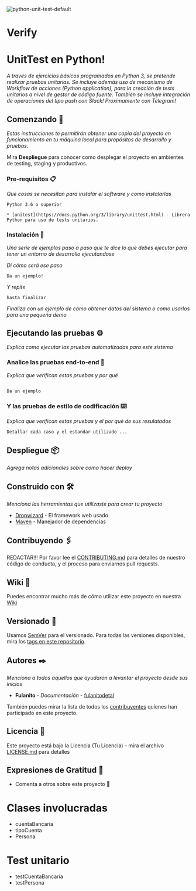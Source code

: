 ![python-unit-test-default](https://github.com/i210-bbdd/python-unit-test/workflows/python-unit-test-default/badge.svg?branch=master&event=push)

# Verify


# UnitTest en Python!


 _A través de ejercicios básicos programados en Python 3, se pretende realizar pruebas unitarias.
 Se incluye además uso de mecanismo de *Workflow de acciones* (Python application), para la creación de tests unitarios a nivel de gestor de código fuente.
 También se incluye integración de operaciones del tipo push con *Slack*! Proximamente con Telegram!_

## Comenzando 🚀

_Estas instrucciones te permitirán obtener una copia del proyecto en funcionamiento en tu máquina local para propósitos de desarrollo y pruebas._

Mira **Despliegue** para conocer como desplegar el proyecto en ambientes de testing, staging y productivos.


### Pre-requisitos 📋

_Que cosas se necesitan para instalar el software y como instalarlas_

```
Python 3.6 o superior

* [unitest](https://docs.python.org/3/library/unittest.html) - Librera Python para uso de tests unitarios.

```

### Instalación 🔧

_Una serie de ejemplos paso a paso que te dice lo que debes ejecutar para tener un entorno de desarrollo ejecutandose_

_Dí cómo será ese paso_

```
Da un ejemplo!
```

_Y repite_

```
hasta finalizar
```

_Finaliza con un ejemplo de cómo obtener datos del sistema o como usarlos para una pequeña demo_

## Ejecutando las pruebas ⚙️

_Explica como ejecutar las pruebas automatizadas para este sistema_

### Analice las pruebas end-to-end  🔩

_Explica que verifican estas pruebas y por qué_

```

Da un ejemplo
```

### Y las pruebas de estilo de codificación ⌨️

_Explica que verifican estas pruebas y el por qué de sus resulatados_

```
Detallar cada caso y el estandar utilizado ...
```

## Despliegue 📦

_Agrega notas adicionales sobre como hacer deploy_

## Construido con 🛠️

_Menciona las herramientas que utilizaste para crear tu proyecto_

* [Dropwizard](http://www.dropwizard.io/1.0.2/docs/) - El framework web usado
* [Maven](https://maven.apache.org/) - Manejador de dependencias


## Contribuyendo 🖇️

REDACTAR!!!
Por favor lee el [CONTRIBUTING.md](https://gist.github.com/usuario/xxxxxx) para detalles de nuestro código de conducta, y el proceso para enviarnos pull requests.

## Wiki 📖

Puedes encontrar mucho más de cómo utilizar este proyecto en nuestra [Wiki](https://github.com/tu/proyecto/wiki)

## Versionado 📌

Usamos [SemVer](http://semver.org/) para el versionado. Para todas las versiones disponibles, mira los [tags en este repositorio](https://github.com/tu/proyecto/tags).

## Autores ✒️

_Menciona a todos aquellos que ayudaron a levantar el proyecto desde sus inicios_

* **Fulanito** - *Documentación* - [fulanitodetal](#fulanito-de-tal)

También puedes mirar la lista de todos los [contribuyentes](https://github.com/your/project/contributors) quíenes han participado en este proyecto. 

## Licencia 📄

Este proyecto está bajo la Licencia (Tu Licencia) - mira el archivo [LICENSE.md](LICENSE.md) para detalles

## Expresiones de Gratitud 🎁

* Comenta a otros sobre este proyecto 📢


# Clases involucradas
  + cuentaBancaria
  + tipoCuenta
  + Persona



# Test unitario

  + testCuentaBancaria
  + testPersona
